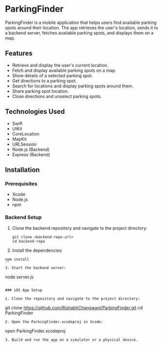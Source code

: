 # ParkingFinder

ParkingFinder is a mobile application that helps users find available parking spots around their location. The app retrieves the user's location, sends it to a backend server, fetches available parking spots, and displays them on a map.

## Features

- Retrieve and display the user's current location.
- Fetch and display available parking spots on a map.
- Show details of a selected parking spot.
- Get directions to a parking spot.
- Search for locations and display parking spots around them.
- Share parking spot location.
- Close directions and unselect parking spots.

## Technologies Used

- Swift
- UIKit
- CoreLocation
- MapKit
- URLSession
- Node.js (Backend)
- Express (Backend)

## Installation

### Prerequisites

- Xcode
- Node.js
- npm

### Backend Setup

1. Clone the backend repository and navigate to the project directory:
   ```
   git clone <backend-repo-url>
   cd backend-repo
   ```
2. Install the dependencies:
  ```
  npm install
  ``
3. Start the backend server:
  ```
  node server.js
  ```

### iOS App Setup

1. Clone the repository and navigate to the project directory:
  ```
  git clone https://github.com/RishabhChangwani/ParkingFinder.git
  cd ParkingFinder
  ```
2. Open the ParkingFinder.xcodeproj in Xcode:
  ```
  open ParkingFinder.xcodeproj
  ```
3. Build and run the app on a simulator or a physical device.

